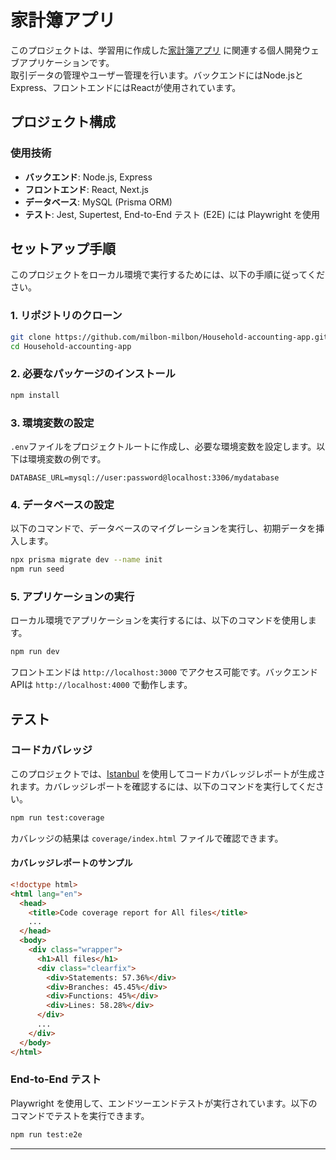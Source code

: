 # 家計簿アプリ

このプロジェクトは、学習用に作成した[家計簿アプリ](https://github.com/milbon-milbon/Household-accounting-app.git) に関連する個人開発ウェブアプリケーションです。<br>
取引データの管理やユーザー管理を行います。バックエンドにはNode.jsとExpress、フロントエンドにはReactが使用されています。

## プロジェクト構成

### 使用技術

- **バックエンド**: Node.js, Express
- **フロントエンド**: React, Next.js
- **データベース**: MySQL (Prisma ORM)
- **テスト**: Jest, Supertest, End-to-End テスト (E2E) には Playwright を使用

## セットアップ手順

このプロジェクトをローカル環境で実行するためには、以下の手順に従ってください。

### 1. リポジトリのクローン

```bash
git clone https://github.com/milbon-milbon/Household-accounting-app.git
cd Household-accounting-app
```

### 2. 必要なパッケージのインストール

```bash
npm install
```

### 3. 環境変数の設定

`.env`ファイルをプロジェクトルートに作成し、必要な環境変数を設定します。以下は環境変数の例です。

```env
DATABASE_URL=mysql://user:password@localhost:3306/mydatabase
```

### 4. データベースの設定

以下のコマンドで、データベースのマイグレーションを実行し、初期データを挿入します。

```bash
npx prisma migrate dev --name init
npm run seed
```

### 5. アプリケーションの実行

ローカル環境でアプリケーションを実行するには、以下のコマンドを使用します。

```bash
npm run dev
```

フロントエンドは `http://localhost:3000` でアクセス可能です。バックエンドAPIは `http://localhost:4000` で動作します。

## テスト

### コードカバレッジ

このプロジェクトでは、[Istanbul](https://istanbul.js.org/) を使用してコードカバレッジレポートが生成されます。カバレッジレポートを確認するには、以下のコマンドを実行してください。

```bash
npm run test:coverage
```

カバレッジの結果は `coverage/index.html` ファイルで確認できます。

#### カバレッジレポートのサンプル

```html
<!doctype html>
<html lang="en">
  <head>
    <title>Code coverage report for All files</title>
    ...
  </head>
  <body>
    <div class="wrapper">
      <h1>All files</h1>
      <div class="clearfix">
        <div>Statements: 57.36%</div>
        <div>Branches: 45.45%</div>
        <div>Functions: 45%</div>
        <div>Lines: 58.28%</div>
      </div>
      ...
    </div>
  </body>
</html>
```

### End-to-End テスト

Playwright を使用して、エンドツーエンドテストが実行されています。以下のコマンドでテストを実行できます。

```bash
npm run test:e2e
```

---
